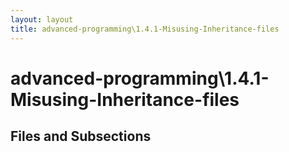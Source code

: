 ```yaml
---
layout: layout
title: advanced-programming\1.4.1-Misusing-Inheritance-files
---
```


# advanced-programming\1.4.1-Misusing-Inheritance-files

## Files and Subsections

